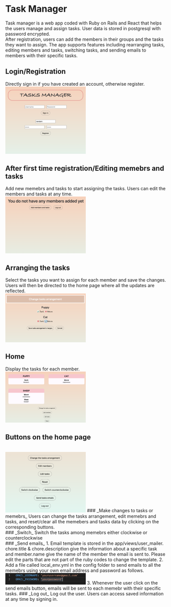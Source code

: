 # Task Manager
Task manager is a web app coded with Ruby on Rails and React that helps the users manage and assign tasks. User data is stored in postgresql with password encrypted.<br/> 
After registration, users can add the members in their groups and the tasks they want to assign. 
The app supports features including rearranging tasks, editing members and tasks, switching tasks, and sending emails to members with their specific tasks.


## Login/Registration
Directly sign in if you have created an account, otherwise register.
<br>
<img src="screenshots/signin_register.png" width="50%">


## After first time registration/Editing memebrs and tasks
Add new memebrs and tasks to start assigning the tasks. Users can edit the members and tasks at any time. 
<br>
<img src="screenshots/after_register.png" width="50%">


## Arranging the tasks
Select the tasks you want to assign for each member and save the changes. Users will then be directed to the home page where all the updates are reflected.
<br>
<img src="screenshots/arrangement.png" width="50%">


## Home
Display the tasks for each member.
<br>
<img src="screenshots/home.png" width="50%">


## Buttons on the home page
<br>
<img src="screenshots/buttons.png" width="50%">
### _Make changes to tasks or memebrs_
Users can change the tasks arrangement, edit memebrs and tasks, and reset/clear all the memebers and tasks data by clicking on the corresponding buttons.<br/>
### _Switch_
Switch the tasks among memebrs either clockwise or counterclockwise<br/>
### _Send emails_
1. Email template is stored in the app/views/user_mailer. chore.title & chore.description give the information about a specific task and member.name give the name of the member the email is sent to. Please edit the parts that are not part of the ruby codes to change the template.
2. Add a file called local_env.yml in the config folder to send emails to all the memebrs using your own email address and password as follows.
<br>
<img src="screenshots/email.png" width="50%">
3. Whenever the user click on the send emails button, emails will be sent to each memebr with their specific tasks.
### _Log out_
Log out the user. Users can access saved information at any time by signing in. 
